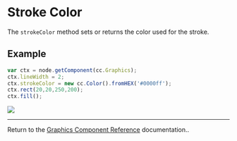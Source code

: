 # Stroke Color

The `strokeColor` method sets or returns the color used for the stroke.

## Example

```javascript
var ctx = node.getComponent(cc.Graphics);
ctx.lineWidth = 2;
ctx.strokeColor = new cc.Color().fromHEX('#0000ff');
ctx.rect(20,20,250,200);
ctx.fill();
```

<a href="graphics/strokeColor.png"><img src="graphics/strokeColor.png"></a>

<hr>

Return to the [Graphics Component Reference](../../components/graphics.md) documentation..
